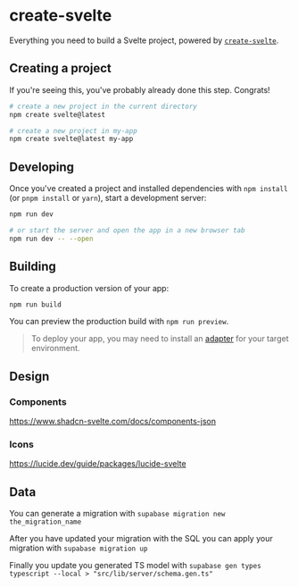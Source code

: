 # create-svelte

Everything you need to build a Svelte project, powered by [`create-svelte`](https://github.com/sveltejs/kit/tree/master/packages/create-svelte).

## Creating a project

If you're seeing this, you've probably already done this step. Congrats!

```bash
# create a new project in the current directory
npm create svelte@latest

# create a new project in my-app
npm create svelte@latest my-app
```

## Developing

Once you've created a project and installed dependencies with `npm install` (or `pnpm install` or `yarn`), start a development server:

```bash
npm run dev

# or start the server and open the app in a new browser tab
npm run dev -- --open
```

## Building

To create a production version of your app:

```bash
npm run build
```

You can preview the production build with `npm run preview`.

> To deploy your app, you may need to install an [adapter](https://kit.svelte.dev/docs/adapters) for your target environment.

## Design

### Components
https://www.shadcn-svelte.com/docs/components-json

### Icons
https://lucide.dev/guide/packages/lucide-svelte

## Data
You can generate a migration with
`supabase migration new the_migration_name`

After you have updated your migration with the SQL you can apply your migration with
`supabase migration up`

Finally you update you generated TS model with
`supabase gen types typescript --local > "src/lib/server/schema.gen.ts"`